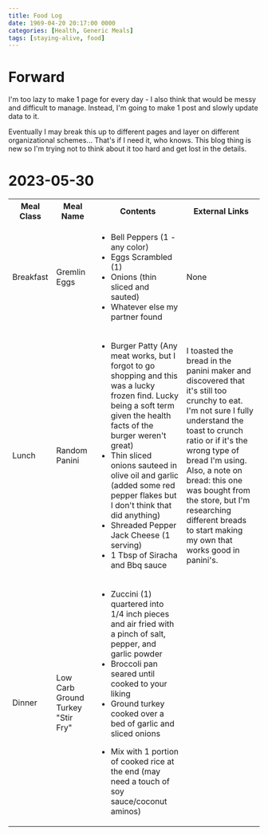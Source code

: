 ```yaml
---
title: Food Log 
date: 1969-04-20 20:17:00 0000
categories: [Health, Generic Meals]
tags: [staying-alive, food]
---
```


# Forward 
I'm too lazy to make 1 page for every day - I also think that would be messy and difficult to manage. Instead, I'm going to make 1 post and slowly update data to it. 

Eventually I may break this up to different pages and layer on different organizational schemes... That's if I need it, who knows. This blog thing is new so I'm trying not to think about it too hard and get lost in the details.


# 2023-05-30

<table>
  <tbody class="markdown-text">
    <tr>
      <th>Meal Class</th>
      <th>Meal Name</th>
      <th>Contents</th>
      <th>External Links</th>
    </tr>
    <tr>
      <td>Breakfast</td>
      <td>Gremlin Eggs</td>
      <td>
        <ul>
            <li> Bell Peppers (1 - any color) </li>
            <li> Eggs Scrambled (1) </li>
            <li> Onions (thin sliced and sauted) </li>
            <li> Whatever else my partner found </li>
        </ul>
      </td>
      <td>None</td>
    </tr>
    <tr>
      <td>Lunch</td>
      <td>Random Panini</td>
      <td>
        <ul>
            <li> Burger Patty (Any meat works, but I forgot to go shopping and this was a lucky frozen find. Lucky being a soft term given the health facts of the burger weren't great) </li>
            <li> Thin sliced onions sauteed in olive oil and garlic (added some red pepper flakes but I don't think that did anything) </li>
            <li> Shreaded Pepper Jack Cheese (1 serving) </li>
            <li> 1 Tbsp of Siracha and Bbq sauce</li>
        </ul>
      </td>
      <td> I toasted the bread in the panini maker and discovered that it's still too crunchy to eat. I'm not sure I fully understand the toast to crunch ratio or if it's the wrong type of bread I'm using. Also, a note on bread: this one was bought from the store, but I'm researching different breads to start making my own that works good in panini's.</td>
    </tr>
    <tr>
      <td>Dinner</td>
      <td>Low Carb Ground Turkey "Stir Fry"</td>
      <td>
        <ul>
            <li> Zuccini (1) quartered into 1/4 inch pieces and air fried with a pinch of salt, pepper, and garlic powder</li>
            <li> Broccoli pan seared until cooked to your liking</li>
            <li> Ground turkey cooked over a bed of garlic and sliced onions</li>
            <li> <p class="markdown-text">Mix with 1 portion of cooked rice at the end (may need a touch of soy sauce/coconut aminos) </p> </li>
        </ul>
      </td>
    </tr>
  </tbody>
</table>
<style>
    td{max-width:67%;}
</style>

